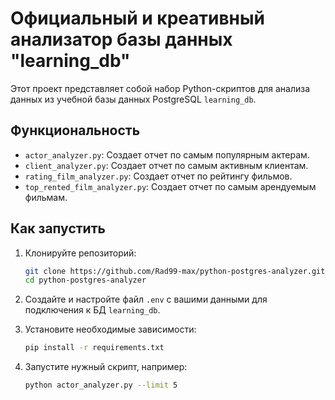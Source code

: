 # Официальный и креативный анализатор базы данных "learning_db"
Этот проект представляет собой набор Python-скриптов для анализа 
данных из учебной базы данных PostgreSQL `learning_db`.

## Функциональность

*   `actor_analyzer.py`: Создает отчет по самым популярным актерам.
*   `client_analyzer.py`: Создает отчет по самым активным клиентам.
*   `rating_film_analyzer.py`: Создает отчет по рейтингу фильмов.
*   `top_rented_film_analyzer.py`: Создает отчет по самым арендуемым фильмам.

## Как запустить

1.  Клонируйте репозиторий:
    ```bash
    git clone https://github.com/Rad99-max/python-postgres-analyzer.git
    cd python-postgres-analyzer
    ```
2.  Создайте и настройте файл `.env` с вашими данными для 
подключения к БД `learning_db`.

3.  Установите необходимые зависимости:
    ```bash
    pip install -r requirements.txt
    ```
4.  Запустите нужный скрипт, например:
    ```bash
    python actor_analyzer.py --limit 5
    ```
